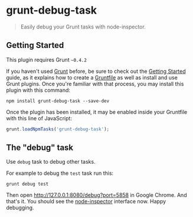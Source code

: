 # grunt-debug-task

> Easily debug your Grunt tasks with node-inspector.

## Getting Started
This plugin requires Grunt `~0.4.2`

If you haven't used [Grunt](http://gruntjs.com/) before, be sure to check out the [Getting Started](http://gruntjs.com/getting-started) guide, as it explains how to create a [Gruntfile](http://gruntjs.com/sample-gruntfile) as well as install and use Grunt plugins. Once you're familiar with that process, you may install this plugin with this command:

```shell
npm install grunt-debug-task --save-dev
```

Once the plugin has been installed, it may be enabled inside your Gruntfile with this line of JavaScript:

```js
grunt.loadNpmTasks('grunt-debug-task');
```

## The "debug" task

Use `debug` task to debug other tasks.

For example to debug the `test` task run this:

```
grunt debug test
```

Then open http://127.0.0.1:8080/debug?port=5858 in Google Chrome. And that's it. You should see the
[node-inspector](https://npmjs.org/package/node-inspector) interface now. Happy debugging.
